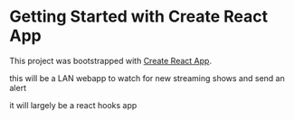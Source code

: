 # Getting Started with Create React App

This project was bootstrapped with [Create React App](https://github.com/facebook/create-react-app).

this will be a LAN webapp to watch for new streaming shows and send an alert

it will largely be a react hooks app
